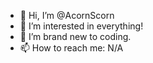 - 👋 Hi, I’m @AcornScorn
- 👀 I’m interested in everything! 
- 🌱 I’m brand new to coding.
- 📫 How to reach me: N/A
<!---
AcornScorn/AcornScorn is a ✨ special ✨ repository because its `README.md` (this file) appears on your GitHub profile.
You can click the Preview link to take a look at your changes.
--->
